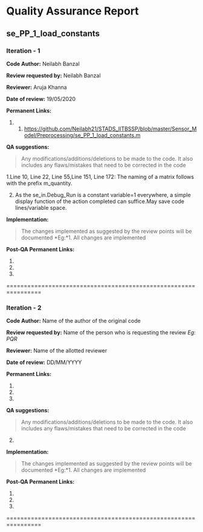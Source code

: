 Quality Assurance Report
====

se_PP_1_load_constants
----

### Iteration - 1

**Code Author:** Neilabh Banzal


**Review requested by:** Neilabh Banzal


**Reviewer:** Aruja Khanna


**Date of review:**	19/05/2020


**Permanent Links:**

1. 1. https://github.com/Neilabh21/STADS_IITBSSP/blob/master/Sensor_Model/Preprocessing/se_PP_1_load_constants.m

**QA suggestions:**
> Any modifications/additions/deletions to be made to the code. It also includes any flaws/mistakes that need to be corrected in the code

1.Line 10, Line 22, Line 55,Line 151, Line 172: The naming of a matrix follows with the prefix m_quantity.

2. As the se_in.Debug_Run is a constant variable=1 everywhere, a simple display function of the action completed can suffice.May save code lines/variable
space.


**Implementation:**
> The changes implemented as suggested by the review points will be documented
*Eg:*1. All changes are implemented


**Post-QA Permanent Links:**

1.

2.

3.

================================================================

### Iteration - 2

**Code Author:** Name of the author of the original code


**Review requested by:** Name of the person who is requesting the review *Eg: PQR*


**Reviewer:** Name of the allotted reviewer


**Date of review:**	DD/MM/YYYY


**Permanent Links:**

1. 

2. 

3. 


**QA suggestions:**
> Any modifications/additions/deletions to be made to the code. It also includes any flaws/mistakes that need to be corrected in the code


2. 

**Implementation:**
> The changes implemented as suggested by the review points will be documented
*Eg:*1. All changes are implemented


**Post-QA Permanent Links:**

1.

2.

3.

================================================================
